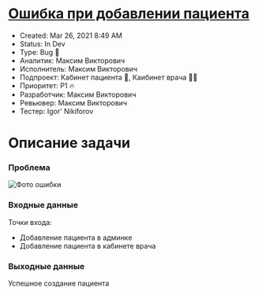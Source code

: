 # [Ошибка при добавлении пациента](https://www.notion.so/c8d4f6b3bb98467bae848c2d605dbd3b)

* Created: Mar 26, 2021 8:49 AM
* Status: In Dev
* Type: Bug 🐞
* Аналитик: Максим Викторович
* Исполнитель: Максим Викторович
* Подпроект: Кабинет пациента 🤒, Каибинет врача 👨‍⚕️
* Приоритет: P1 🔥
* Разработчик: Максим Викторович
* Ревьювер: Максим Викторович
* Тестер: Igor' Nikiforov


# Описание задачи

### Проблема

![Фото ошибки](%D0%9E%D1%88%D0%B8%D0%B1%D0%BA%D0%B0%20%D0%BF%D1%80%D0%B8%20%D0%B4%D0%BE%D0%B1%D0%B0%D0%B2%D0%BB%D0%B5%D0%BD%D0%B8%D0%B8%20%D0%BF%D0%B0%D1%86%D0%B8%D0%B5%D0%BD%D1%82%D0%B0%204751d68deb234e999186940acf92ef85/Untitled.png)

### Входные данные

Точки входа:

- Добавление пациента в админке
- Добавление пациента в кабинете врача

### Выходные данные

Успешное создание пациента